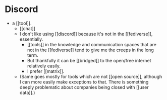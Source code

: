 # Discord

- a [[tool]].
  - [[chat]]
  - I don't like using [[discord]] because it's not in the [[fediverse]], essentially.
    - [[tools]] in the knowledge and communication spaces that are not in the [[fediverse]] tend to give me the creeps in the long term.
    - But thankfully it can be [[bridged]] to the open/free internet relatively easily.
    - I prefer [[matrix]].
  - (Same goes mostly for tools which are not [[open source]], although I can more easily make exceptions to that. There is something deeply problematic about companies being closed with [[user data]].)


